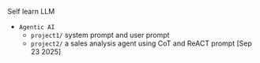 Self learn LLM


- `Agentic AI`  
  - `project1/` system prompt and user prompt 
  - `project2/` a sales analysis agent using CoT and ReACT prompt  [Sep 23 2025]

